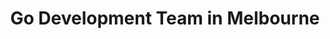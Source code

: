 ---
title: Go Development Team in Melbourne
permalink: /landings/locations/melbourne/developer/go
technology: Go
location: Melbourne
---